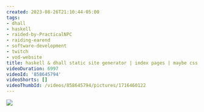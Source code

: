 ```yaml
---
created: 2023-08-26T21:10:44-05:00
tags:
- dhall
- haskell
- raided-by-PracticalNPC
- raiding-earend
- software-development
- twitch
- vod-website
title: haskell & dhall static site generator | index pages | maybe css too?
videoDuration: 6997
videoId: '858645794'
videoShorts: []
videoThumbId: /videos/858645794/pictures/1716460122
---
```


![](20230827021044.jpg)
